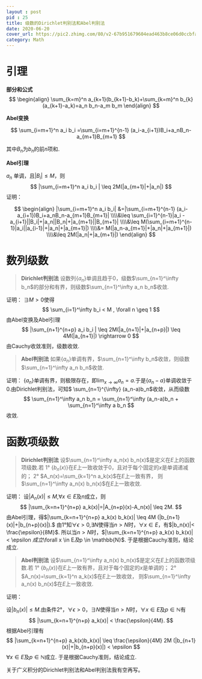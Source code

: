 ```yaml
---
layout : post
pid : 25
title: 级数的Dirichlet判别法和Abel判别法
date: 2020-06-20 
cover_url: https://pic2.zhimg.com/80/v2-67b951679604ead463b8ce06d0ccbfa6_720w.jpg
category: Math
---
```


# 引理

**部分和公式**
$$
\begin{align}
\sum_{k=m}^n a_{k+1}(b_{k+1}-b_k)+\sum_{k=m}^n b_{k}(a_{k+1}-a_k)=a_n b_n-a_m b_m
\end{align}
$$

**Abel变换**

$$
\sum_{i=m+1}^n a_i b_i =\sum_{i=m+1}^{n-1} (a_i-a_{i+1})B_i+a_nB_n-a_{m+1}B_{m+1}
$$


其中$B_n$为$b_n$的前$n$项和.

**Abel引理**

$a_n$ 单调，且$|B_i| \leq M$，则
$$
|\sum_{i=m+1}^n a_i b_i | \leq 2M(|a_{m+1}|+|a_n|)
$$
证明：

$$
\begin{align}
|\sum_{i=m+1}^n a_i b_i| &=|\sum_{i=m+1}^{n-1} (a_i-a_{i+1})B_i+a_nB_n-a_{m+1}B_{m+1}|
\\\\&\leq
\sum_{i=1}^{n-1}|a_i - a_{i+1}||B_i|+|a_n||B_n|+|a_{m+1}||B_{m+1}|
\\\\&\leq
M(\sum_{i=m+1}^{n-1}|a_i||a_{i-1}|+|a_n|+|a_{m+1}|)
\\\\&=
M(|a_n-a_{m+1}|+|a_n|+|a_{m+1}|)
\\\\&\leq
2M(|a_n|+|a_{m+1}|)
\end{align}
$$

# 数列级数

> **Dirichlet判别法** 设数列$\{a_n\}$单调且趋于$0$，级数$\sum_{n=1}^\infty b_n$的部分和有界，则级数$\sum_{n=1}^\infty a_n b_n$收敛.

证明：
$\exists M>0$使得
$$
\sum_{i=1}^\infty b_i < M , \forall n \geq 1
$$
由Abel变换及Abel引理
$$
|\sum_{n+1}^{n+p} a_i b_i | \leq 2M(|a_{n+1}|+|a_{n+p}|) \leq 4M(|a_{n+1}|) \rightarrow 0
$$
由Cauchy收敛准则，级数收敛.

> **Abel判别法** 如果$\{a_n\}$单调有界，$\sum_{n=1}^\infty b_n$收敛，则级数$\sum_{n=1}^\infty a_n b_n$收敛.

证明：
$\{a_n\}$单调有界，则极限存在，即$\lim_{x\to \infty} a_n =a$.于是$\{a_n-a\}$单调收敛于$0$.由Dirichlet判别法，可知$ \sum_{n=1}^{\infty} (a_n-a)b_n$收敛，从而级数
$$
\sum_{n=1}^\infty a_n b_n = \sum_{n=1}^\infty (a_n-a)b_n + \sum_{n=1}^\infty a b_n
$$
收敛.

# 函数项级数

> **Dirichlet判别法** 设$\sum_{n=1}^\infty a_n(x) b_n(x)$是定义在$E$上的函数项级数.若
> 1° $\{b_n(x)\}$在$E$上一致收敛于$0$，且对于每个固定的$x$是单调递减的；
> 2° $A_n(x)=\sum_{k=1}^n a_k(x)$在$E$上一致有界，
> 则$\sum_{n=1}^\infty a_n(x) b_n(x)$在$E$上一致收敛.

证明：
设$|A_n(x)| \leq M$,$\forall x \in E$及$n$成立，则
$$
|\sum_{k=n+1}^{n+p} a_k(x)|=|A_{n+p}(x)-A_n(x)| \leq 2M.
$$
由Abel引理，得$|\sum_{k=n+1}^{n+p} a_k(x) b_k(x)| \leq 4M (|b_{n+1}(x)|+|b_{n+p}(x)|).$
由1°知$\forall  \epsilon > 0$,$\exists N$使得当$n>N$时，$\forall x \in E$，有$|b_n(x)|< \frac{\epsilon}{8M}$.
所以当$n>N$时，$|\sum_{k=n+1}^{n+p} a_k(x) b_k(x)| < \epsilon $成立$\forall x \in E$及$p \in \mathbb{N}$.
于是根据Cauchy准则，结论成立.


> **Abel判别法** 设$\sum_{n=1}^\infty a_n(x) b_n(x)$是定义在$E$上的函数项级数.若
> 1° $\{b_n(x)\}$在$E$上一致有界，且对于每个固定的$x$是单调的；
> 2° $A_n(x)=\sum_{k=1}^n a_k(x)$在$E$上一致收敛，
> 则$\sum_{n=1}^\infty a_n(x) b_n(x)$在$E$上一致收敛.

证明：

设$|b_n(x)| \leq M$.由条件2°，$\forall  \epsilon > 0$，$\exists N$使得当$n>N$时，$\forall x \in E$及$p \in \mathbb{N}$有
$$
|\sum_{k=n+1}^{n+p} a_k(x)| < \frac{\epsilon}{4M}.
$$
根据Abel引理有
$$
|\sum_{k=n+1}^{n+p} a_k(x)b_k(x)| \leq \frac{\epsilon}{4M} 2M (|b_{n+1}(x)|+|b_{n+p}(x)|) < \epsilon
$$
$\forall x \in E$及$p \in \mathbb{N}$成立.
于是根据Cauchy准则，结论成立.

关于广义积分的Dirichlet判别法和Abel判别法我有空再写。
















